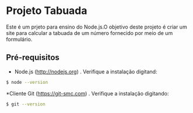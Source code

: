 # Projeto Tabuada

Este é um prjeto para ensino do Node.js.O objetivo
deste projeto é criar um site para calcular a tabuada
de um número fornecido por meio de um formulário.

## Pré-requisitos

* Node.js (http://nodejs.org) . Verifique a instalação digitand:
```bash
$ node --version
```

*Cliente Git (https://git-smc.com) . Verifique a instalação digitando:
```bash
$ git --version